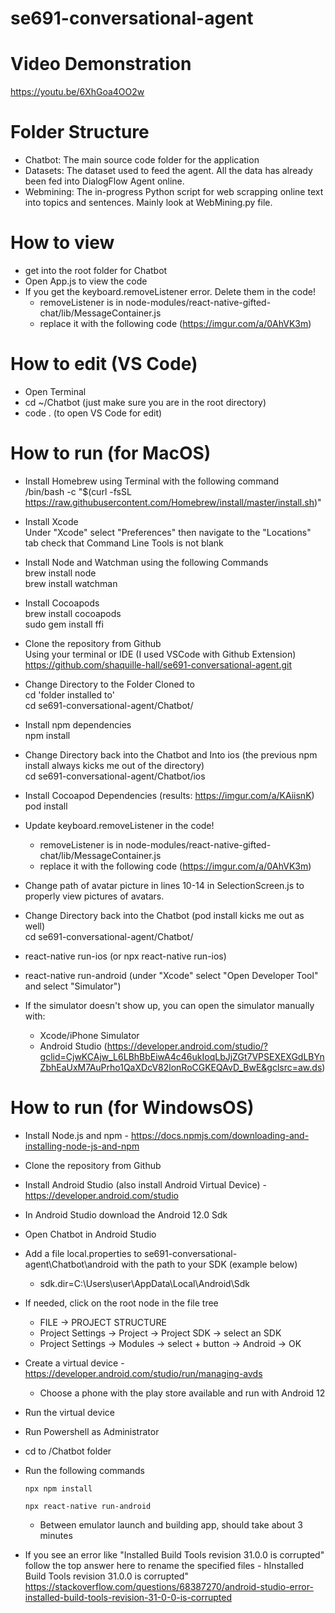 # se691-conversational-agent

# Video Demonstration
https://youtu.be/6XhGoa4OO2w

# Folder Structure
- Chatbot: The main source code folder for the application
- Datasets: The dataset used to feed the agent. All the data has already been fed into DialogFlow Agent online.
- Webmining: The in-progress Python script for web scrapping online text into topics and sentences. Mainly look at WebMining.py file.

# How to view
- get into the root folder for Chatbot
- Open App.js to view the code
- If you get the keyboard.removeListener error. Delete them in the code! 
  - removeListener is in node-modules/react-native-gifted-chat/lib/MessageContainer.js
  - replace it with the following code (https://imgur.com/a/0AhVK3m)
# How to edit (VS Code)
- Open Terminal
- cd ~/Chatbot (just make sure you are in the root directory)
- code . (to open VS Code for edit)

# How to run (for MacOS)

- Install Homebrew using Terminal with the following command  
/bin/bash -c "$(curl -fsSL https://raw.githubusercontent.com/Homebrew/install/master/install.sh)"

- Install Xcode  
Under "Xcode" select "Preferences" then navigate to the "Locations" tab check that Command Line Tools is not blank  

- Install Node and Watchman using the following Commands  
brew install node  
brew install watchman  

- Install Cocoapods  
brew install cocoapods  
sudo gem install ffi  

- Clone the repository from Github  
Using your terminal or IDE (I used VSCode with Github Extension)  
https://github.com/shaquille-hall/se691-conversational-agent.git  

- Change Directory to the Folder Cloned to    
cd 'folder installed to'  
cd se691-conversational-agent/Chatbot/  

- Install npm dependencies  
npm install  

- Change Directory back into the Chatbot and Into ios (the previous npm install always kicks me out of the directory)  
cd se691-conversational-agent/Chatbot/ios    

- Install Cocoapod Dependencies (results: https://imgur.com/a/KAiisnK)   
pod install  

- Update keyboard.removeListener in the code! 
  - removeListener is in node-modules/react-native-gifted-chat/lib/MessageContainer.js
  - replace it with the following code (https://imgur.com/a/0AhVK3m)

- Change path of avatar picture in lines 10-14 in SelectionScreen.js to properly view pictures of avatars. 

- Change Directory back into the Chatbot (pod install kicks me out as well)  
cd se691-conversational-agent/Chatbot/

- react-native run-ios (or npx react-native run-ios)
- react-native run-android (under "Xcode" select "Open Developer Tool" and select "Simulator")
- If the simulator doesn't show up, you can open the simulator manually with:
  - Xcode/iPhone Simulator
  - Android Studio (https://developer.android.com/studio/?gclid=CjwKCAjw_L6LBhBbEiwA4c46ukIoqLbJjZGt7VPSEXEXGdLBYnZbhEaUxM7AuPrho1QaXDcV82lonRoCGKEQAvD_BwE&gclsrc=aw.ds)

# How to run (for WindowsOS)

- Install Node.js and npm - https://docs.npmjs.com/downloading-and-installing-node-js-and-npm
- Clone the repository from Github
- Install Android Studio (also install Android Virtual Device) - https://developer.android.com/studio
- In Android Studio download the Android 12.0 Sdk
- Open Chatbot in Android Studio
- Add a file local.properties to se691-conversational-agent\Chatbot\android with the path to your SDK (example below)
  - sdk.dir=C:\\Users\\user\\AppData\\Local\\Android\\Sdk
- If needed, click on the root node in the file tree
  - FILE -> PROJECT STRUCTURE
  - Project Settings -> Project -> Project SDK -> select an SDK
  - Project Settings -> Modules -> select + button -> Android -> OK
- Create a virtual device - https://developer.android.com/studio/run/managing-avds
  - Choose a phone with the play store available and run with Android 12
- Run the virtual device
- Run Powershell as Administrator
- cd to /Chatbot folder
- Run the following commands

  `npx npm install`
  
  `npx react-native run-android`
    - Between emulator launch and building app, should take about 3 minutes 

- If you see an error like "Installed Build Tools revision 31.0.0 is corrupted" follow the top answer here to rename the specified files -  hInstalled Build Tools revision 31.0.0 is corrupted" https://stackoverflow.com/questions/68387270/android-studio-error-installed-build-tools-revision-31-0-0-is-corrupted
